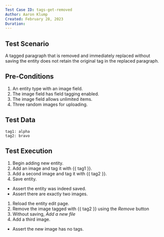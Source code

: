 ```yaml
---
Test Case ID: tags-get-removed
Author: Aaron Klump
Created: February 28, 2023
Duration:
---
```


## Test Scenario

A tagged paragraph that is removed and immediately replaced without saving the entity does not retain the original tag in the replaced paragraph.

## Pre-Conditions

1. An entity type with an image field.
1. The image field has field tagging enabled.
1. The image field allows unlimited items.
2. Three random images for uploading.

## Test Data

    tag1: alpha
    tag2: bravo

## Test Execution

1. Begin adding new entity.
1. Add an image and tag it with {{ tag1 }}.
1. Add a second image and tag it with {{ tag2 }}.
1. Save entity.

- Assert the entity was indeed saved.
- Assert there are exactly two images.

1. Reload the entity edit page.
2. Remove the image tagged with {{ tag2 }} using the _Remove_ button
3. Without saving, _Add a new file_
4. Add a third image.

- Assert the new image has no tags.
